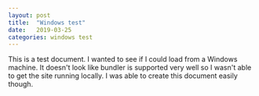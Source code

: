 ```yaml
---
layout: post
title:  "Windows test"
date:   2019-03-25
categories: windows test
---
```

This is a test document.  I wanted to see if I could load from a Windows machine.  It doesn't look like bundler is supported very well so I wasn't able to get the site running locally.  I was able to create this document easily though.
